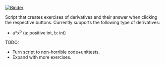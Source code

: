 [![Binder](https://mybinder.org/badge_logo.svg)](https://mybinder.org/v2/gh/FermiParadox/students_math_jupyter/simple_derivatives.ipynb/master)

Script that creates exercises of derivatives and their answer when clicking the respective buttons. Currently supports the following type of derivatives:
- a*x<sup>b</sup> (a: positive int, b: int)

TODO: 
- Turn script to non-horrible code+unittests. 
- Expand with more exercises. 

